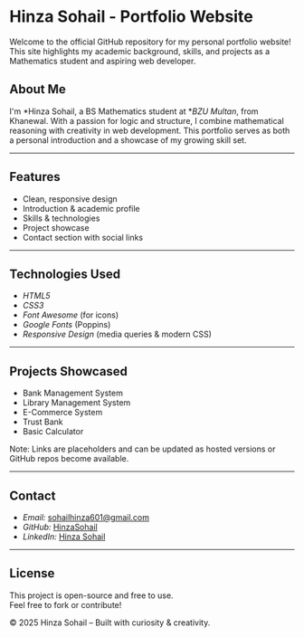# Hinza Sohail - Portfolio Website

Welcome to the official GitHub repository for my personal portfolio website!  
This site highlights my academic background, skills, and projects as a Mathematics student and aspiring web developer.

## About Me

I'm *Hinza Sohail, a BS Mathematics student at **BZU Multan*, from Khanewal. With a passion for logic and structure, I combine mathematical reasoning with creativity in web development. This portfolio serves as both a personal introduction and a showcase of my growing skill set.

---

## Features

- Clean, responsive design
- Introduction & academic profile
- Skills & technologies
- Project showcase
- Contact section with social links

---

## Technologies Used

- *HTML5*
- *CSS3*
- *Font Awesome* (for icons)
- *Google Fonts* (Poppins)
- *Responsive Design* (media queries & modern CSS)

---

## Projects Showcased

- Bank Management System  
- Library Management System  
- E-Commerce System  
- Trust Bank  
- Basic Calculator  

Note: Links are placeholders and can be updated as hosted versions or GitHub repos become available.

---

## Contact

- *Email:* [sohailhinza601@gmail.com](mailto:sohailhinza601@gmail.com)  
- *GitHub:* [HinzaSohail](https://github.com/HinzaSohail/)  
- *LinkedIn:* [Hinza Sohail](https://www.linkedin.com/in/hinza-sohail-b79672296)

---

## License

This project is open-source and free to use.  
Feel free to fork or contribute!

&copy; 2025 Hinza Sohail – Built with curiosity & creativity.
